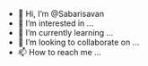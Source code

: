- 👋 Hi, I’m @Sabarisavan
- 👀 I’m interested in ...
- 🌱 I’m currently learning ...
- 💞️ I’m looking to collaborate on ...
- 📫 How to reach me ...

<!---
Sabarisavan/Sabarisavan is a ✨ special ✨ repository because its `README.md` (this file) appears on your GitHub profile.
You can click the Preview link to take a look at your changes.
--->
